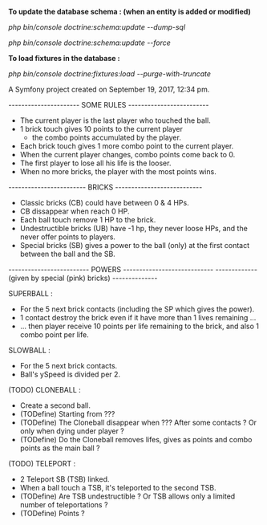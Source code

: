**To update the database schema : (when an entity is added or modified)**

*php bin/console doctrine:schema:update --dump-sql*

*php bin/console doctrine:schema:update --force*


**To load fixtures in the database :**

*php bin/console doctrine:fixtures:load --purge-with-truncate*


A Symfony project created on September 19, 2017, 12:34 pm.











---------------------- SOME RULES -------------------------

- The current player is the last player who touched the ball.
- 1 brick touch gives 10 points to the current player
	+ the combo points accumulated by the player.
- Each brick touch gives 1 more combo point to the current player.
- When the current player changes, combo points come back to 0.
- The first player to lose all his life is the looser.
- When no more bricks, the player with the most points wins.




------------------------ BRICKS ---------------------------

- Classic bricks (CB) could have between 0 & 4 HPs.
- CB dissappear when reach 0 HP.
- Each ball touch remove 1 HP to the brick.
- Undestructible bricks (UB) have -1 hp, they never loose HPs, and the never offer points to players.
- Special bricks (SB) gives a power to the ball (only) at the first contact between the ball and the SB.





------------------------- POWERS ----------------------------
------------- (given by special (pink) bricks) --------------

SUPERBALL :

- For the 5 next brick contacts (including the SP which gives the power).
- 1 contact destroy the brick even if it have more than 1 lives remaining ...
- ... then player receive 10 points per life remaining to the brick, and also 1 combo point per life.


SLOWBALL :

- For the 5 next brick contacts.
- Ball's ySpeed is divided per 2.


(TODO) CLONEBALL :

- Create a second ball.
- (TODefine) Starting from ???
- (TODefine) The Cloneball disappear when ??? After some contacts ? Or only when dying under player ?
- (TODefine) Do the Cloneball removes lifes, gives as points and combo points as the main ball ?


(TODO) TELEPORT :

- 2 Teleport SB (TSB) linked.
- When a ball touch a TSB, it's teleported to the second TSB.
- (TODefine) Are TSB undestructible ? Or TSB allows only a limited number of teleportations ?
- (TODefine) Points ?